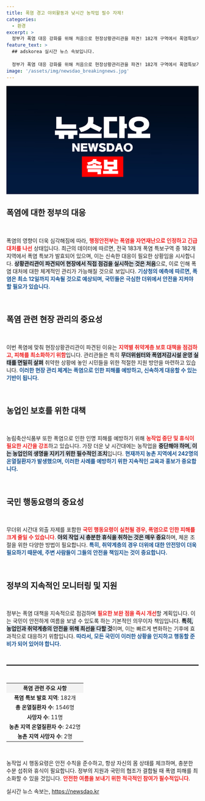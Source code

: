 ```yaml
---
title: 폭염 경고 야외활동과 낮시간 농작업 필수 자제!
categories:
  - 환경
excerpt: >
  정부가 폭염 대응 강화를 위해 처음으로 현장상황관리관을 파견! 182개 구역에서 폭염특보가 발효 중인 가운데, 인명 피해를 최소화하기 위한 긴급 점검이 시작됩니다. 폭염 속에서 생존을 위한 행동요령이 필요합니다.
feature_text: >
  ## adskorea 실시간 뉴스 속보입니다.

  정부가 폭염 대응 강화를 위해 처음으로 현장상황관리관을 파견! 182개 구역에서 폭염특보가 발효 중인 가운데, 인명 피해를 최소화하기 위한 긴급 점검이 시작됩니다. 폭염 속에서 생존을 위한 행동요령이 필요합니다.
image: '/assets/img/newsdao_breakingnews.jpg'
---
```


<p><img src="/assets/img/newsdao_breakingnews.jpg" alt="adskorea 속보" /></p>

<h2 data-ke-size="size26">폭염에 대한 정부의 대응</h2>

<p data-ke-size="size16">&nbsp;</p> 

<p>폭염의 영향이 더욱 심각해짐에 따라, <b><span style="color: #ee2323;">행정안전부는 폭염을 자연재난으로 인정하고 긴급 대처를 나선</span></b> 상태입니다. 최근의 데이터에 따르면, 전국 183개 폭염 특보구역 중 182개 지역에서 폭염 특보가 발효되어 있으며, 이는 신속한 대응이 필요한 상황임을 시사합니다. <b><span style="background-color: #21538527;">상황관리관이 파견되어 현장에서 직접 점검을 실시하는 것은 처음</span></b>으로, 이로 인해 폭염 대처에 대한 체계적인 관리가 가능해질 것으로 보입니다. <b><span style="color: #1a5490;">기상청의 예측에 따르면, 폭염은 최소 12일까지 지속될 것으로 예상되며, 국민들은 극심한 더위에서 안전을 지켜야 할 필요가 있습니다.</span></b></p>

<p data-ke-size="size16">&nbsp;</p> 

<h2 data-ke-size="size26">폭염 관련 현장 관리의 중요성</h2>

<p data-ke-size="size16">&nbsp;</p> 

<p>이번 폭염에 맞춰 현장상황관리관이 파견된 이유는 <b><span style="color: #ee2323;">지역별 취약계층 보호 대책을 점검하고, 피해를 최소화하기 위함</span></b>입니다. 관리관들은 특히 <b><span style="background-color: #21538527;">무더위쉼터와 폭염저감시설 운영 실태를 면밀히 살펴</span></b> 취약한 상황에 놓인 시민들을 위한 적절한 지원 방안을 마련하고 있습니다. <b><span style="color: #1a5490;">이러한 현장 관리 체계는 폭염으로 인한 피해를 예방하고, 신속하게 대응할 수 있는 기반이 됩니다.</span></b></p>

<p data-ke-size="size16">&nbsp;</p> 

<h2 data-ke-size="size26">농업인 보호를 위한 대책</h2>

<p data-ke-size="size16">&nbsp;</p> 

<p>농림축산식품부 또한 폭염으로 인한 인명 피해를 예방하기 위해 <b><span style="color: #ee2323;">농작업 중단 및 휴식이 필요한 시간을 강조</span></b>하고 있습니다. 가장 더운 낮 시간대에는 농작업을 <b><span style="background-color: #21538527;">중단해야 하며, 이는 농업인의 생명을 지키기 위한 필수적인 조치</span></b>입니다. <b><span style="color: #1a5490;">현재까지 농촌 지역에서 242명의 온열질환자가 발생했으며, 이러한 사례를 예방하기 위한 지속적인 교육과 홍보가 중요합니다.</span></b></p>

<p data-ke-size="size16">&nbsp;</p> 

<h2 data-ke-size="size26">국민 행동요령의 중요성</h2>

<p data-ke-size="size16">&nbsp;</p> 

<p>무더위 시간대 외출 자제를 포함한 <b><span style="color: #ee2323;">국민 행동요령이 실천될 경우, 폭염으로 인한 피해를 크게 줄일 수 있습니다</span></b>. <b><span style="background-color: #21538527;">야외 작업 시 충분한 휴식을 취하는 것은 매우 중요</span></b>하며, 체온 조절을 위한 다양한 방법이 필요합니다. <b><span style="color: #1a5490;">특히, 취약계층의 경우 더위에 대한 안전망이 더욱 필요하기 때문에, 주변 사람들이 그들의 안전을 책임지는 것이 중요합니다.</span></b></p>

<p data-ke-size="size16">&nbsp;</p> 

<h2 data-ke-size="size26">정부의 지속적인 모니터링 및 지원</h2>

<p data-ke-size="size16">&nbsp;</p> 

<p>정부는 폭염 대책을 지속적으로 점검하며 <b><span style="color: #ee2323;">필요한 보완 점을 즉시 개선</span></b>할 계획입니다. 이는 국민이 안전하게 여름을 보낼 수 있도록 하는 기본적인 의무이자 책임입니다. <b><span style="background-color: #21538527;">특히, 농업인과 취약계층의 안전을 위해 최선을 다할 것</span></b>이며, 이는 빠르게 변화하는 기후에 효과적으로 대응하기 위함입니다. <b><span style="color: #1a5490;">따라서, 모든 국민이 이러한 상황을 인지하고 행동할 준비가 되어 있어야 합니다.</span></b></p>

<p data-ke-size="size16">&nbsp;</p> 

<hr style="height: 3px; border: none; background-color: #333;"/>

<p data-ke-size="size16">&nbsp;</p> 

<table style="width: 100%; border-collapse: collapse;">
    <tr style="background-color: #f3f3f3;">
        <td style="text-align: center; height: 17px;"><b>폭염 관련 주요 사항</b></td>
    </tr>
    <tr>
        <td style="text-align: center; height: 17px;"><b>폭염 특보 발효 지역</b>: 182개</td>
    </tr>
    <tr>
        <td style="text-align: center; height: 17px;"><b>총 온열질환자 수</b>: 1546명</td>
    </tr>
    <tr>
        <td style="text-align: center; height: 17px;"><b>사망자 수</b>: 11명</td>
    </tr>
    <tr>
        <td style="text-align: center; height: 17px;"><b>농촌 지역 온열질환자 수</b>: 242명</td>
    </tr>
    <tr>
        <td style="text-align: center; height: 17px;"><b>농촌 지역 사망자 수</b>: 2명</td>
    </tr>
</table>

<p data-ke-size="size16">&nbsp;</p> 

<p>농작업 시 행동요령은 안전 수칙을 준수하고, 항상 자신의 몸 상태를 체크하며, 충분한 수분 섭취와 휴식이 필요합니다. 정부의 지원과 국민의 협조가 결합될 때 폭염 피해를 최소화할 수 있을 것입니다. <b><span style="color: #ee2323;">안전한 여름을 보내기 위한 적극적인 참여가 필수적입니다</span></b>.</p>
실시간 뉴스 속보는, <a href="https://newsdao.kr" rel="dofollow">https://newsdao.kr</a>


